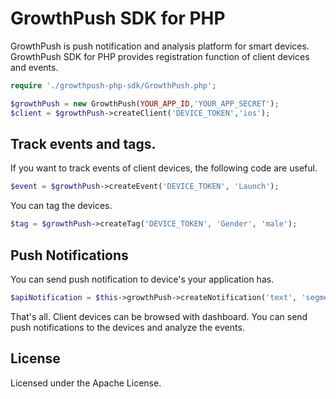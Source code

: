GrowthPush SDK for PHP
==================

GrowthPush is push notification and analysis platform for smart devices. GrowthPush SDK for PHP provides registration function of client devices and events.

```php
require './growthpush-php-sdk/GrowthPush.php';

$growthPush = new GrowthPush(YOUR_APP_ID,'YOUR_APP_SECRET');
$client = $growthPush->createClient('DEVICE_TOKEN','ios');
```

## Track events and tags.

If you want to track events of client devices, the following code are useful.

```php
$event = $growthPush->createEvent('DEVICE_TOKEN', 'Launch');
```

You can tag the devices.

```php
$tag = $growthPush->createTag('DEVICE_TOKEN', 'Gender', 'male');
```

## Push Notifications

You can send push notification to device's your application has.

```php
$apiNotification = $this->growthPush->createNotification('text', 'segmentation query json', 'true/false for sound', 'true/false for badge', 'custom json in payload');
```

That's all. Client devices can be browsed with dashboard. You can send push notifications to the devices and analyze the events.

## License

Licensed under the Apache License.
